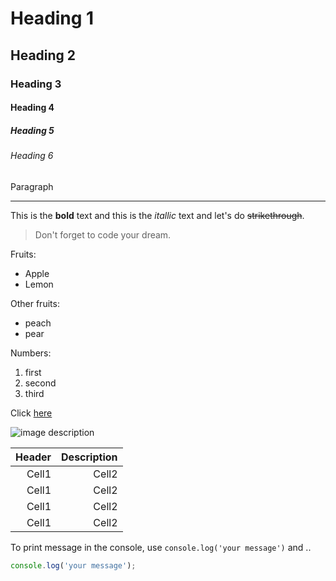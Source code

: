 <!--Heading -->

# Heading 1

## Heading 2

### Heading 3

#### Heading 4

##### Heading 5

###### Heading 6

Paragraph

<!-- Line -->

---

<!-- Text attributes -->

This is the **bold** text and this is the _itallic_ text and let's do ~~strikethrough~~.

<!-- Quote -->

> Don't forget to code your dream.

<!-- Bullet list -->

Fruits:

- Apple
- Lemon

Other fruits:

- peach
- pear

<!-- Numbered list -->

Numbers:

1. first
2. second
3. third

<!-- Link -->

Click [here](https://github.com/bcchoi518/bcchoi518)

<!-- Image -->

![image description](https://cdn.pixabay.com/photo/2014/05/27/23/32/matrix-356024_960_720.jpg)

<!-- Table -->

| Header | Description |
| -----: | ----------: |
|  Cell1 |       Cell2 |
|  Cell1 |       Cell2 |
|  Cell1 |       Cell2 |
|  Cell1 |       Cell2 |

<!-- Code -->

To print message in the console, use `console.log('your message')` and ..

```ts
console.log('your message');
```
